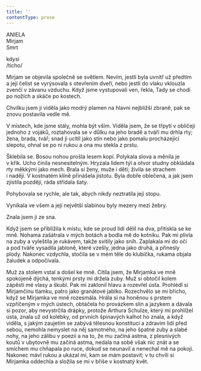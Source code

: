 ```yaml
---
title: ''
contentType: prose
---
```


ANIELA  
Mirjam  
Smrt

kdysi  
/ticho/

  

Mirjam se objevila společně se světlem. Nevím, jestli byla uvnitř už předtím a její čelist se vyrýsovala s otevřením dveří, nebo jestli do vlaku vklouzla zvenčí v závanu vzduchu. Když jsme vystupovali ven, řekla, Tady se chodí po nožích a skáče po kostech.

Chvilku jsem ji viděla jako modrý plamen na hlavni nejbližší zbraně, pak se znovu postavila vedle mě.

V místech, kde jsme stály, mohla být vším. Viděla jsem, že se třpytí v obličeji jednoho z vojáků, roztahovala se v důlku na jeho bradě a tváří mu drhla rty; žena, brada, tvář; snad ji ucítil jako stín nebo jako pomalu procházející slepotu, ohnal se po ní rukou a ona mu stekla z prstu.

Šklebila se. Bosou nohou prošla lesem kopí. Polykala slova a měnila je v křik. Ucho činila nesnesitelným. Hryzala lidem týl a otvor studny obkládala rty měkkými jako mech. Brala si ženy, muže i děti; živila se strachem i nadějí. V kostnatém klíně přinášela jistotu. Byla dobře oblečená, a jak jsem zjistila později, ráda střídala šaty.

Pohybovala se rychle, ale tak, abych nikdy neztratila její stopu.

Vynikala ve všem a její největší slabinou byly mezery mezi žebry.

Znala jsem ji ze sna.

Když jsem se přiblížila k místu, kde se proud lidí dělil na dva, přitiskla se ke mně. Nohama zašátrala v mých botách a bodla mě do kotníku. Pak mi plivla na zuby a vyleštila je rukávem, takže svítily jako sníh. Zaplakala mi do očí a pod tváře vysadila jabloně, které vzešly, jedna jako druhá, a přinesly plody. Nakonec vzdychla, stočila se v mém těle do klubíčka, rukama objala žaludek a odpočívala.

Muž za stolem vstal a došel ke mně. Cítila jsem, že Mirjamka ve mně spokojeně dýchá, tenkými prsty mi držela zuby. Muž si obtočil kolem zápěstí mé vlasy a škubl. Pak mi zaklonil hlavu a rozevřel ústa. Prohlédl si Mirjamčinu tlamku, patro jako granátové jablko. Rozechvělo se mi břicho, když se Mirjamka ve mně rozesmála. Hrála si na honěnou s prstem vzpříčeným v mých ústech, obtáčela ho provázkem slin a jazykem a dávala si pozor, aby nevystrčila drápky, protože Arthura Schulze, který mi prohlížel ústa, znala už od kolébky, od prvních špinavých kalhot ho znala, a když viděla, s jakým zaujetím se zabývá tělesnou konstitucí a zdravím lidí před sebou, nemohla nemyslet na něj samotného, na jeho špatné zuby a slabé nohy, na jeho zálibu v poezii a na to, že mu začíná astma, z plesnivých koutů v ubytovně mu začíná astma, nedala na sobě však nic znát a se smíchem mu chňapala po ruce, dokud se neunavil a nenechal mě na pokoji. Nakonec mávl rukou a ukázal mi, kam se mám postavit; v tu chvíli si Mirjamka oddechla a složila se mi v břiše v kostnatý květ.
